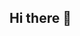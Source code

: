 ## Hi there 👋

<!--
**deepikapratapa/deepikapratapa** is a ✨ _special_ ✨ repository because its `README.md` (this file) appears on your GitHub profile.

Here are some ideas to get you started:

- 🔭 I’m currently working on **data science projects**
- 🌱 I’m currently learning **advanced statistical methods** and **programming for applied data science**
- 👯 I’m looking to collaborate on **bioinformatics, healthcare analytics, and predictive modeling projects.**
- 😄 Pronouns: She/Her
